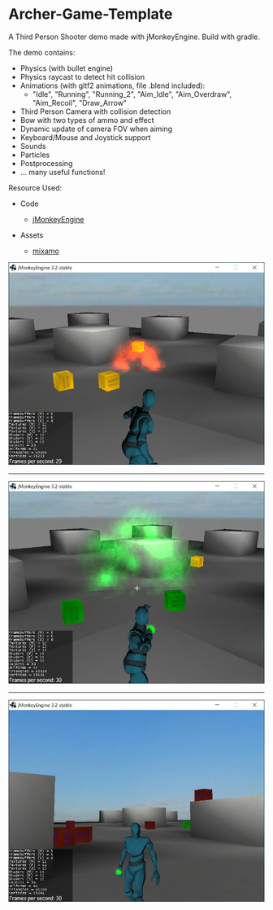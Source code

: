 # Archer-Game-Template
A Third Person Shooter demo made with jMonkeyEngine. Build with gradle.

The demo contains:

* Physics (with bullet engine)
* Physics raycast to detect hit collision
* Animations (with gltf2 animations, file .blend included): 
    * "Idle", "Running", "Running_2", "Aim_Idle", "Aim_Overdraw", "Aim_Recoil", "Draw_Arrow"
* Third Person Camera with collision detection
* Bow with two types of ammo and effect
* Dynamic update of camera FOV when aiming
* Keyboard/Mouse and Joystick support
* Sounds
* Particles
* Postprocessing
* ... many useful functions!

Resource Used:

- Code
    - [jMonkeyEngine](https://jmonkeyengine.org/)
    
- Assets
    - [mixamo](https://www.mixamo.com/#/)

![Screenshot](media/image2.jpg)

------

![Screenshot](media/image3.jpg)

------

![Screenshot](media/image4.jpg)
